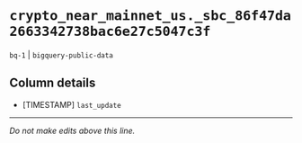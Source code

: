 # `crypto_near_mainnet_us._sbc_86f47da2663342738bac6e27c5047c3f`
`bq-1` | `bigquery-public-data`

## Column details
* [TIMESTAMP] `last_update`

-------------------------------------------------------------------------------
*Do not make edits above this line.*
